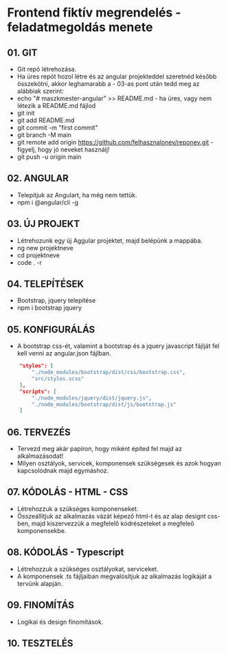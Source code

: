 # Frontend fiktív megrendelés - feladatmegoldás menete

## 01. GIT
- Git repó létrehozása.
- Ha üres repót hozol létre és az angular projekteddel szeretnéd később összekötni, akkor leghamarabb a - 03-as pont után tedd meg az alábbiak szerint:
- echo "# maszkmester-angular" >> README.md - ha üres, vagy nem létezik a README.md fájlod
- git init
- git add README.md
- git commit -m "first commit"
- git branch -M main
- git remote add origin https://github.com/felhasznalonev/reponev.git - figyelj, hogy jó neveket használj!
- git push -u origin main


## 02. ANGULAR
- Telepítjuk az Angulart, ha még nem tettük.
- npm i @angular/cli -g 

## 03. ÚJ PROJEKT
- Létrehozunk egy új Aggular projektet, majd belépünk a mappába.
- ng new projektneve
- cd projektneve
- code . -r

## 04. TELEPÍTÉSEK
- Bootstrap, jquery telepítése
- npm i bootstrap jquery

## 05. KONFIGURÁLÁS
- A bootstrap css-ét, valamint a bootstrap és a jquery javascript fájlját fel kell venni az angular.json fájlban.
```json
    "styles": [
        "./node_modules/bootstrap/dist/css/bootstrap.css", 
        "src/styles.scss"
    ],
    "scripts": [
        "./node_modules/jquery/dist/jquery.js", 
        "./node_modules/bootstrap/dist/js/bootstrap.js"
    ]
```

## 06. TERVEZÉS
- Tervezd meg akár papíron, hogy miként építed fel majd az alkalmazásodat!
- Milyen osztályok, servicek, komponensek szükségesek és azok hogyan kapcsolódnak majd egymáshoz.

## 07. KÓDOLÁS - HTML - CSS
- Létrehozzuk a szükséges komponenseket.
- Összeállítjuk az alkalmazás vázát képező html-t és az alap designt css-ben, majd kiszervezzük a megfelelő kódrészeteket a megfeleő komponensekbe.

## 08. KÓDOLÁS - Typescript
- Létrehozzuk a szükséges osztályokat, serviceket.
- A komponensek .ts fájljaiban megvalósítjuk az alkalmazás logikáját a tervünk alapján.

## 09. FINOMÍTÁS
- Logikai és design finomítások.
    
## 10. TESZTELÉS